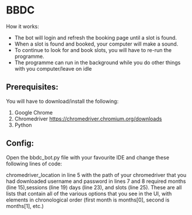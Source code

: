 # BBDC

How it works:
- The bot will login and refresh the booking page until a slot is found.
- When a slot is found and booked, your computer will make a sound.
- To continue to look for and book slots, you will have to re-run the programme.
- The programme can run in the background while you do other things with you computer/leave on idle

## Prerequisites:

You will have to download/install the following:

1. Google Chrome
2. Chromedriver https://chromedriver.chromium.org/downloads
3. Python 

## Config:

Open the bbdc_bot.py file with your favourite IDE and change these following lines of code:

chromedriver_location in line 5 with the path of your chromedriver that you had downloaded
username and password in lines 7 and 8
required months (line 15),sessions (line 19) days (line 23), and slots (line 25). These are all lists that contain all of the various options that you see in the UI, with elements in chronological order (first month is months[0], second is months[1], etc.)
